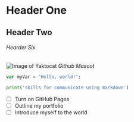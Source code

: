 # Header One
## Header Two
###### Hearder Six


![Image of Yaktocat](https://octodex.github.com/images/yaktocat.png)
*Github Mascot*

``` javascript
var myVar = "Hello, world!";
```

``` python
print('skills for communicate using markdown')
```
- [ ] Turn on GitHub Pages
- [ ] Outline my portfolio
- [ ] Introduce myself to the world
